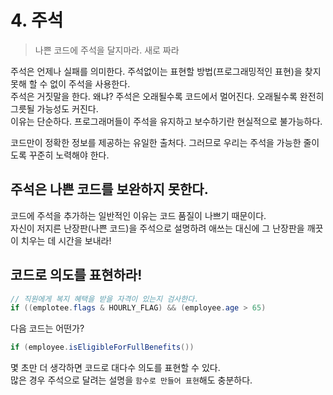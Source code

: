 # 4. 주석
> 나쁜 코드에 주석을 달지마라. 새로 짜라  

주석은 언제나 실패를 의미한다. 주석없이는 표현할 방법(프로그래밍적인 표현)을 찾지 못해 할 수 없이 주석을 사용한다.   
주석은 거짓말을 한다. 왜냐? 주석은 오래될수록 코드에서 멀어진다. 오래될수록 완전히 그릇될 가능성도 커진다.  
이유는 단순하다. 프로그래머들이 주석을 유지하고 보수하기란 현실적으로 불가능하다.  

코드만이 정확한 정보를 제공하는 유일한 출처다. 그러므로 우리는 주석을 가능한 줄이도록 꾸준히 노력해야 한다.  

## 주석은 나쁜 코드를 보완하지 못한다.  
코드에 주석을 추가하는 일반적인 이유는 코드 품질이 나쁘기 때문이다.   
자신이 저지른 난장판(나쁜 코드)을 주석으로 설명하려 애쓰는 대신에 그 난장판을 깨끗이 치우는 데 시간을 보내라!  

## 코드로 의도를 표현하라!  
~~~java
// 직원에게 복지 혜택을 받을 자격이 있는지 검사한다.
if ((emplotee.flags & HOURLY_FLAG) && (employee.age > 65)
~~~
다음 코드는 어떤가?
~~~java
if (employee.isEligibleForFullBenefits())
~~~
몇 초만 더 생각하면 코드로 대다수 의도를 표현할 수 있다.  
많은 경우 주석으로 달려는 설명을 `함수로 만들어 표현`해도 충분하다.